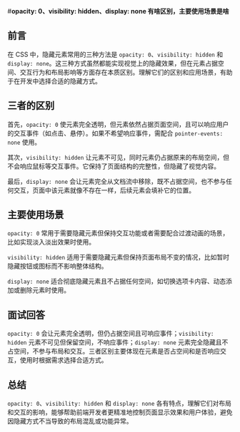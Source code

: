 #**opacity: 0、visibility: hidden、display: none 有啥区别，主要使用场景是啥**

## 前言

在 CSS 中，隐藏元素常用的三种方法是 `opacity: 0`、`visibility: hidden` 和 `display: none`。这三种方式虽然都能实现视觉上的隐藏效果，但在元素占据空间、交互行为和布局影响等方面存在本质区别。理解它们的区别和应用场景，有助于在开发中选择合适的隐藏方式。

## 三者的区别

首先，`opacity: 0` 使元素完全透明，但元素依然占据页面空间，且可以响应用户的交互事件（如点击、悬停）。如果不希望响应事件，需配合 `pointer-events: none` 使用。

其次，`visibility: hidden` 让元素不可见，同时元素仍占据原来的布局空间，但不会响应鼠标等交互事件。它保持了页面结构的完整性，但隐藏了视觉内容。

最后，`display: none` 会让元素完全从文档流中移除，既不占据空间，也不参与任何交互，页面中该元素就像不存在一样，后续元素会填补它的位置。

## 主要使用场景

`opacity: 0` 常用于需要隐藏元素但保持交互功能或者需要配合过渡动画的场景，比如实现淡入淡出效果时使用。

`visibility: hidden` 适用于需要隐藏元素但保持页面布局不变的情况，比如暂时隐藏按钮或图标而不影响整体结构。

`display: none` 适合彻底隐藏元素且不占据任何空间，如切换选项卡内容、动态添加或删除元素时使用。

## 面试回答

`opacity: 0` 会让元素完全透明，但仍占据空间且可响应事件；`visibility: hidden` 元素不可见但保留空间，不响应事件；`display: none` 元素完全隐藏且不占空间，不参与布局和交互。三者区别主要体现在元素是否占空间和是否响应交互，使用时根据需求选择合适方式。

## 总结

`opacity: 0`、`visibility: hidden` 和 `display: none` 各有特点，理解它们对布局和交互的影响，能够帮助前端开发者更精准地控制页面显示效果和用户体验，避免因隐藏方式不当导致的布局混乱或功能异常。